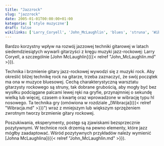 ```yaml
---
title: "Jazzrock"
slug: "jazzrock"
date: 2005-01-01T00:00:00+01:00
kategorie: ['style muzyczne']
draft: false
wikilinks: ['Larry_Coryell', 'John_McLaughlin', 'blues', 'struna', 'Wibracja', 'sprz%C4%99%C5%BCenie_zwrotne', 'rock', 'jazz', 'John_McLaughlin']
---
```

Bardzo korzystny wpływ na rozwój jazzowej techniki gitarowej w latach
siedemdziesiątych wywarli gitarzyści z kręgu muzyki jazz-rockowej:
Larry Coryell<!-- link nie odnosił się do niczego -->, a szczegól­nie [John
McLaughlin]({{< relref "John_McLaughlin.md" >}}).

Technika i brzmienie gitary jazz-rockowej wywodzi się z muzyki rock. Aby
określić bliżej technikę rock na gita­rze, trzeba zaznaczyć, że swój
początek ma ona w muzyce bluesowej<!-- link nie odnosił się do niczego -->. Cechą
charakterystyczną warsztatu gitarzysty rockowego są
struny<!-- link nie odnosił się do niczego -->, tak dobrane grubością, aby mogły być bez
wysiłku podciągane palcami lewej ręki na gryfie, przynajmniej o sekundę
wielką lub więcej, czasem o kwartę oraz wprowadzone w wibrację typu hl
nosowego. Ta technika gry (omówiona w rozdziale
„[Wibracja]({{< relref "Wibracja.md" >}})") wraz z mniejszym lub większym
sprzężeniem zwrotnym<!-- link nie odnosił się do niczego --> two­rzy brzmienie
gitary rockowej.

Poszukiwania, eksperymenty, postęp są zjawiskami bezsprzecznie
pozytywnymi. W technice rock<!-- link nie odnosił się do niczego --> drzemią na pewno
elementy, które jazz<!-- link nie odnosił się do niczego --> mógłby zaadaptować. Wśród
pozytywnych przykładów należy wymienić [Johna
McLaughlina]({{< relref "John_McLaughlin.md" >}}).

